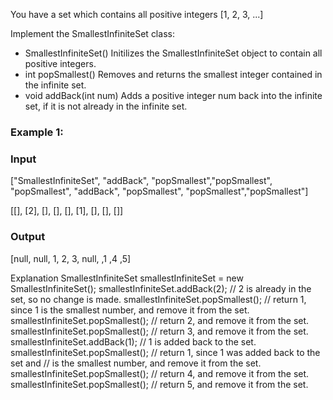 You have a set which contains all positive integers [1, 2, 3, ...]

Implement the SmallestInfiniteSet class:

* SmallestInfiniteSet() Initilizes the SmallestInfiniteSet object to contain all positive integers.
* int popSmallest() Removes and returns the smallest integer contained in the infinite set.
* void addBack(int num) Adds a positive integer num back into the infinite set, if it is not already in the infinite
  set.

### Example 1:

### Input

["SmallestInfiniteSet", "addBack", "popSmallest","popSmallest", "popSmallest", "addBack",
"popSmallest", "popSmallest","popSmallest"]

[[], [2], [], [], [], [1], [], [], []]

### Output

[null, null, 1, 2, 3, null, ,1 ,4 ,5]

Explanation
SmallestInfiniteSet smallestInfiniteSet = new SmallestInfiniteSet();
smallestInfiniteSet.addBack(2);    // 2 is already in the set, so no change is made.
smallestInfiniteSet.popSmallest(); // return 1, since 1 is the smallest number, and remove it from the set.
smallestInfiniteSet.popSmallest(); // return 2, and remove it from the set.
smallestInfiniteSet.popSmallest(); // return 3, and remove it from the set.
smallestInfiniteSet.addBack(1);    // 1 is added back to the set.
smallestInfiniteSet.popSmallest(); // return 1, since 1 was added back to the set and
// is the smallest number, and remove it from the set.
smallestInfiniteSet.popSmallest(); // return 4, and remove it from the set.
smallestInfiniteSet.popSmallest(); // return 5, and remove it from the set.